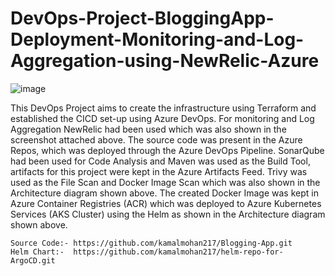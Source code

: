 # DevOps-Project-BloggingApp-Deployment-Monitoring-and-Log-Aggregation-using-NewRelic-Azure
![image](https://github.com/user-attachments/assets/c25ead7e-bc60-422b-bd69-a269324ec0a9)

This DevOps Project aims to create the infrastructure using Terraform and established the CICD set-up using Azure DevOps. For monitoring and Log Aggregation NewRelic had been used which was also shown in the screenshot attached above. The source code was present in the Azure Repos, which was deployed through the Azure DevOps Pipeline. SonarQube had been used for Code Analysis and Maven was used as the Build Tool, artifacts for this project were kept in the Azure Artifacts Feed. Trivy was used as the File Scan and Docker Image Scan which was also shown in the Architecture diagram shown above. The created Docker Image was kept in Azure Container Registries (ACR) which was deployed to Azure Kubernetes Services (AKS Cluster) using the Helm as shown in the Architecture diagram shown above.      

```
Source Code:- https://github.com/kamalmohan217/Blogging-App.git
Helm Chart:-  https://github.com/kamalmohan217/helm-repo-for-ArgoCD.git
```
